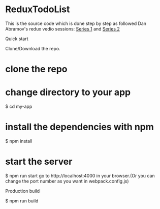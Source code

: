 # ReduxTodoList

This is the source code which is done step by step as followed Dan Abramov's redux vedio sessions: <a href='https://egghead.io/lessons/javascript-redux-the-single-immutable-state-tree'>Series 1</a>
and
<a href='https://egghead.io/lessons/javascript-redux-simplifying-the-arrow-functions'>Series 2</a>

Quick start

Clone/Download the repo.
# clone the repo

# change directory to your app
$ cd my-app

# install the dependencies with npm
$ npm install

# start the server
$ npm run start
go to http://localhost:4000 in your browser.(Or you can change the port number as you want in webpack.config.js)

Production build

$ npm run build
